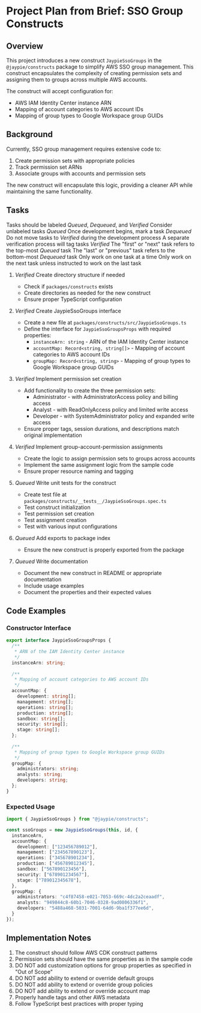 # Project Plan from Brief: SSO Group Constructs

## Overview

This project introduces a new construct `JaypieSsoGroups` in the `@jaypie/constructs` package to simplify AWS SSO group management. This construct encapsulates the complexity of creating permission sets and assigning them to groups across multiple AWS accounts.

The construct will accept configuration for:
- AWS IAM Identity Center instance ARN
- Mapping of account categories to AWS account IDs
- Mapping of group types to Google Workspace group GUIDs

## Background

Currently, SSO group management requires extensive code to:
1. Create permission sets with appropriate policies
2. Track permission set ARNs
3. Associate groups with accounts and permission sets

The new construct will encapsulate this logic, providing a cleaner API while maintaining the same functionality.

## Tasks

Tasks should be labeled _Queued_, _Dequeued_, and _Verified_
Consider unlabeled tasks _Queued_
Once development begins, mark a task _Dequeued_
Do not move tasks to _Verified_ during the development process
A separate verification process will tag tasks _Verified_
The "first" or "next" task refers to the top-most _Queued_ task
The "last" or "previous" task refers to the bottom-most _Dequeued_ task
Only work on one task at a time
Only work on the next task unless instructed to work on the last task

1. _Verified_ Create directory structure if needed
   - Check if `packages/constructs` exists
   - Create directories as needed for the new construct
   - Ensure proper TypeScript configuration

2. _Verified_ Create JaypieSsoGroups interface
   - Create a new file at `packages/constructs/src/JaypieSsoGroups.ts`
   - Define the interface for `JaypieSsoGroupsProps` with required properties:
     - `instanceArn: string` - ARN of the IAM Identity Center instance
     - `accountMap: Record<string, string[]>` - Mapping of account categories to AWS account IDs
     - `groupMap: Record<string, string>` - Mapping of group types to Google Workspace group GUIDs

3. _Verified_ Implement permission set creation
   - Add functionality to create the three permission sets:
     - Administrator - with AdministratorAccess policy and billing access
     - Analyst - with ReadOnlyAccess policy and limited write access
     - Developer - with SystemAdministrator policy and expanded write access
   - Ensure proper tags, session durations, and descriptions match original implementation

4. _Verified_ Implement group-account-permission assignments
   - Create the logic to assign permission sets to groups across accounts
   - Implement the same assignment logic from the sample code
   - Ensure proper resource naming and tagging

5. _Queued_ Write unit tests for the construct
   - Create test file at `packages/constructs/__tests__/JaypieSsoGroups.spec.ts`
   - Test construct initialization
   - Test permission set creation
   - Test assignment creation
   - Test with various input configurations

6. _Queued_ Add exports to package index
   - Ensure the new construct is properly exported from the package

7. _Queued_ Write documentation
   - Document the new construct in README or appropriate documentation
   - Include usage examples
   - Document the properties and their expected values

## Code Examples

### Constructor Interface

```typescript
export interface JaypieSsoGroupsProps {
  /**
   * ARN of the IAM Identity Center instance
   */
  instanceArn: string;
  
  /**
   * Mapping of account categories to AWS account IDs
   */
  accountMap: {
    development: string[];
    management: string[];
    operations: string[];
    production: string[];
    sandbox: string[];
    security: string[];
    stage: string[];
  };
  
  /**
   * Mapping of group types to Google Workspace group GUIDs
   */
  groupMap: {
    administrators: string;
    analysts: string;
    developers: string;
  };
}
```

### Expected Usage

```typescript
import { JaypieSsoGroups } from "@jaypie/constructs";

const ssoGroups = new JaypieSsoGroups(this, id, {
  instanceArn,
  accountMap: {
    development: ["123456789012"],
    management: ["234567890123"],
    operations: ["345678901234"],
    production: ["456789012345"],
    sandbox: ["567890123456"],
    security: ["678901234567"],
    stage: ["789012345678"],
  },
  groupMap: {
    administrators: "c4f87458-e021-7053-669c-4dc2a2ceaadf",
    analysts: "949844c8-60b1-7046-0328-9ad0806336f1",
    developers: "5488a468-5031-7001-64d6-9ba1f377ee6d",
  }
});
```

## Implementation Notes

1. The construct should follow AWS CDK construct patterns
2. Permission sets should have the same properties as in the sample code
3. DO NOT add customization options for group properties as specified in "Out of Scope"
4. DO NOT add ability to extend or override default groups
5. DO NOT add ability to extend or override group policies
6. DO NOT add ability to extend or override account map
7. Properly handle tags and other AWS metadata
8. Follow TypeScript best practices with proper typing